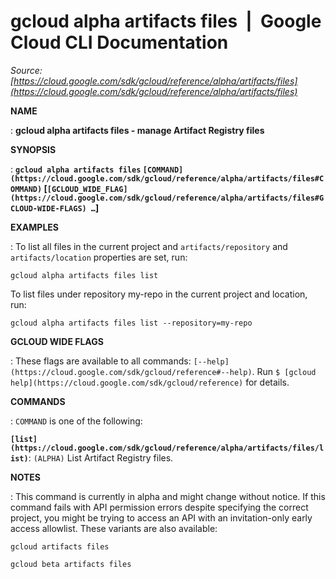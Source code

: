 # gcloud alpha artifacts files  |  Google Cloud CLI Documentation

*Source: [https://cloud.google.com/sdk/gcloud/reference/alpha/artifacts/files](https://cloud.google.com/sdk/gcloud/reference/alpha/artifacts/files)*

**NAME**

: **gcloud alpha artifacts files - manage Artifact Registry files**

**SYNOPSIS**

: **`gcloud alpha artifacts files` `[COMMAND](https://cloud.google.com/sdk/gcloud/reference/alpha/artifacts/files#COMMAND)` [`[GCLOUD_WIDE_FLAG](https://cloud.google.com/sdk/gcloud/reference/alpha/artifacts/files#GCLOUD-WIDE-FLAGS) …`]**

**EXAMPLES**

: To list all files in the current project and `artifacts/repository`
and `artifacts/location` properties are set, run:

```
gcloud alpha artifacts files list
```

To list files under repository my-repo in the current project and location, run:

```
gcloud alpha artifacts files list --repository=my-repo
```

**GCLOUD WIDE FLAGS**

: These flags are available to all commands: `[--help](https://cloud.google.com/sdk/gcloud/reference#--help)`.
Run `$ [gcloud help](https://cloud.google.com/sdk/gcloud/reference)` for details.

**COMMANDS**

: ``COMMAND`` is one of the following:

**`[list](https://cloud.google.com/sdk/gcloud/reference/alpha/artifacts/files/list)`**:
`(ALPHA)` List Artifact Registry files.

**NOTES**

: This command is currently in alpha and might change without notice. If this
command fails with API permission errors despite specifying the correct project,
you might be trying to access an API with an invitation-only early access
allowlist. These variants are also available:

```
gcloud artifacts files
```

```
gcloud beta artifacts files
```